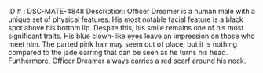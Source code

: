 ID # : DSC-MATE-4848
Description: Officer Dreamer is a human male with a unique set of physical features. His most notable facial feature is a black spot above his bottom lip. Despite this, his smile remains one of his most significant traits. His blue clown-like eyes leave an impression on those who meet him. The parted pink hair may seem out of place, but it is nothing compared to the jade earring that can be seen as he turns his head. Furthermore, Officer Dreamer always carries a red scarf around his neck.